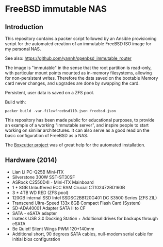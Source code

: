 # FreeBSD immutable NAS

## Introduction

This repository contains a packer script followed by an Ansible provisioning script for the automated creation of an immutable FreeBSD ISO image for my personal NAS. 

See also: https://github.com/yannh/openbsd_immutable_router

The image is "immutable" in the sense that the root partition is read-only, with particular mount points mounted as in-memory filesystems, allowing for non-persistent writes. Therefore the data saved on the bootable Memory card never changes, and upgrades are done by swapping the card.

Persistent, user data is saved on a ZFS pool.

Build with:

    packer build -var-file=freebsd110.json freebsd.json


This repository has been made public for educational purposes, to provide an example of a working "immutable server", and inspire people to start working on similar architectures. It can also serve as a good read on the basic configuration of FreeBSD as a NAS.

The [Boxcutter project](https://github.com/boxcutter/bsd) was of great help for the automated installation.

## Hardware (2014)

 * Lian Li PC-Q25B Mini-ITX
 * Silverstone 300W SST-ST30SF 
 * ASRock C2550D4I - Mini-ITX Mainboard
 * 1 * 8GB Unbuffered ECC RAM Crucial CT102472BD160B
 * 3 * 4TB WD RED (ZFS pool)
 * 120GB internal SSD Intel SSDSC2BB120G401 DC S3500 Series (ZFS ZIL)
 * Transcend Ultra-Speed 133x 8GB Compact Flash Card (System)
 * SD-ADA40001 Adapter SATA II to CF 
 * SATA - eSATA adapter
 * Inateck USB 3.0 Docking Station + Additional drives for backups through eSATA
 * Be Quiet! Silent Wings PWM 120+140mm
 * Additional short, 90 degrees SATA cables, null-modem serial cable for initial bios configuration
